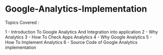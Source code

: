 # Google-Analytics-Implementation
Topics Covered :

1 - Introduction To Google Analytics And Integration into application
2 - Why Analytics
3 - How To Check Apps Analytics
4 - Why Google Analytics
5 - How To Implement Analytics
6 - Source Code of Google Analytics implementation
